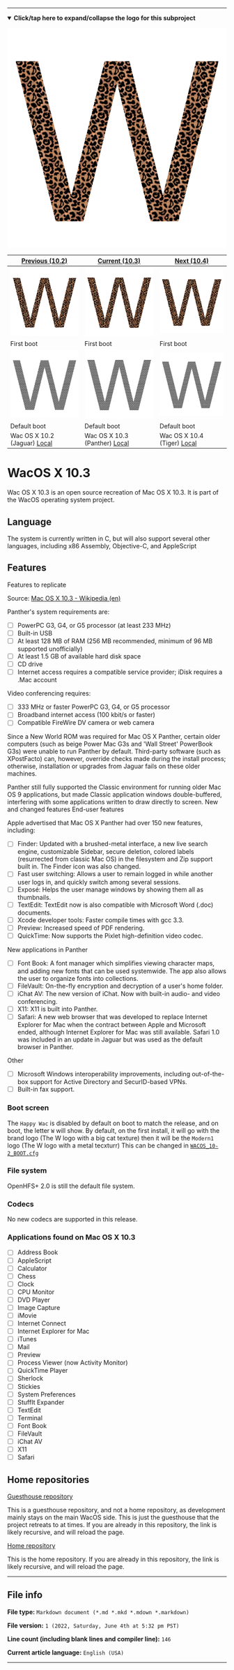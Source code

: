 
***

<details open><summary><b lang="en">Click/tap here to expand/collapse the logo for this subproject</b></summary>

![/W_Cats.png](/W_Cats.png)

</details>

<!--
| ![SadMac_Tiny64px_HighCompression.png](/SadMac_Tiny64px_HighCompression.png) Note: Wac OS X 10.1 is the last version where the happy Wac appears at the startup by default |
|-----------------------------------------------------------------------------------------------|
!-->

| [Previous (10.2)](https://github.com/seanpm2001/WacOS_X_10.2/) | [Current (10.3)](https://github.com/seanpm2001/WacOS_X_10.3) | [Next (10.4)](https://github.com/seanpm2001/WacOS_X_10.34) |
|---|---|---|
| ![/W_Cats_HighCompression.png](/W_Cats_HighCompression.png) | ![/W_Cats_HighCompression.png](/W_Cats_HighCompression.png) | ![/W_Cats_HighCompression.png](/W_Cats_HighCompression.png) |
| First boot | First boot | First boot |
| ![/W_Modern1_HighCompression.png](/W_Modern1_HighCompression.png) |  ![/W_Modern1_HighCompression.png](/W_Modern1_HighCompression.png) | ![/W_Modern1_HighCompression.png](/W_Modern1_HighCompression.png) |
| Default boot | Default boot | Default boot |
| Wac OS X 10.2 (Jaguar) [Local](/WacOS_X/10.2) | Wac OS X 10.3 (Panther) [Local](/WacOS_X/10.3) | Wac OS X 10.4 (Tiger) [Local](/WacOS_X/10.4) |

# WacOS X 10.3

Wac OS X 10.3 is an open source recreation of Mac OS X 10.3. It is part of the WacOS operating system project. 

## Language

The system is currently written in C, but will also support several other languages, including x86 Assembly, Objective-C, and AppleScript

## Features

Features to replicate

Source: [Mac OS X 10.3 - Wikipedia (en)](https://en.wikipedia.org/w/index.php?title=Mac_OS_X_Panther&oldid=1086547932)

Panther's system requirements are:

- [ ] PowerPC G3, G4, or G5 processor (at least 233 MHz)
- [ ] Built-in USB
- [ ] At least 128 MB of RAM (256 MB recommended, minimum of 96 MB supported unofficially)
- [ ] At least 1.5 GB of available hard disk space
- [ ] CD drive
- [ ] Internet access requires a compatible service provider; iDisk requires a .Mac account

Video conferencing requires:

- [ ] 333 MHz or faster PowerPC G3, G4, or G5 processor
- [ ] Broadband internet access (100 kbit/s or faster)
- [ ] Compatible FireWire DV camera or web camera

Since a New World ROM was required for Mac OS X Panther, certain older computers (such as beige Power Mac G3s and 'Wall Street' PowerBook G3s) were unable to run Panther by default. Third-party software (such as XPostFacto) can, however, override checks made during the install process; otherwise, installation or upgrades from Jaguar fails on these older machines.

Panther still fully supported the Classic environment for running older Mac OS 9 applications, but made Classic application windows double-buffered, interfering with some applications written to draw directly to screen.
New and changed features
End-user features

Apple advertised that Mac OS X Panther had over 150 new features, including:

- [ ] Finder: Updated with a brushed-metal interface, a new live search engine, customizable Sidebar, secure deletion, colored labels (resurrected from classic Mac OS) in the filesystem and Zip support built in. The Finder icon was also changed.
- [ ] Fast user switching: Allows a user to remain logged in while another user logs in, and quickly switch among several sessions.
- [ ] Exposé: Helps the user manage windows by showing them all as thumbnails.
- [ ] TextEdit: TextEdit now is also compatible with Microsoft Word (.doc) documents.
- [ ] Xcode developer tools: Faster compile times with gcc 3.3.
- [ ] Preview: Increased speed of PDF rendering.
- [ ] QuickTime: Now supports the Pixlet high-definition video codec.

New applications in Panther

- [ ] Font Book: A font manager which simplifies viewing character maps, and adding new fonts that can be used systemwide. The app also allows the user to organize fonts into collections.
- [ ] FileVault: On-the-fly encryption and decryption of a user's home folder.
- [ ] iChat AV: The new version of iChat. Now with built-in audio- and video conferencing.
- [ ] X11: X11 is built into Panther.
- [ ] Safari: A new web browser that was developed to replace Internet Explorer for Mac when the contract between Apple and Microsoft ended, although Internet Explorer for Mac was still available. Safari 1.0 was included in an update in Jaguar but was used as the default browser in Panther.

Other

- [ ] Microsoft Windows interoperability improvements, including out-of-the-box support for Active Directory and SecurID-based VPNs.
- [ ] Built-in fax support.

### Boot screen

The `Happy Wac` is disabled by default on boot to match the release, and on boot, the letter `W` will show. By default, on the first install, it will go with the brand logo (The W logo with a big cat texture) then it will be the `Modern1` logo (The W logo with a metal tecxturr) This can be changed in [`WACOS_10-2_BOOT.cfg`](/10.2/WACOS_10-2_BOOT.cfg)

### File system

OpenHFS+ 2.0 is still the default file system.

### Codecs

No new codecs are supported in this release.

### Applications found on Mac OS X 10.3

- [ ] Address Book
- [ ] AppleScript
- [ ] Calculator
- [ ] Chess
- [ ] Clock
- [ ] CPU Monitor
- [ ] DVD Player
- [ ] Image Capture
- [ ] iMovie
- [ ] Internet Connect
- [ ] Internet Explorer for Mac
- [ ] iTunes
- [ ] Mail
- [ ] Preview
- [ ] Process Viewer (now Activity Monitor)
- [ ] QuickTime Player
- [ ] Sherlock
- [ ] Stickies
- [ ] System Preferences
- [ ] StuffIt Expander
- [ ] TextEdit
- [ ] Terminal
- [ ] Font Book
- [ ] FileVault
- [ ] iChat AV
- [ ] X11
- [ ] Safari

## Home repositories

[Guesthouse repository](https://github.com/seanpm2001/WacOS_X_10.3/)

This is a guesthouse repository, and not a home repository, as development mainly stays on the main WacOS side. This is just the guesthouse that the project retreats to at times. If you are already in this repository, the link is likely recursive, and will reload the page.

[Home repository](https://github.com/seanpm2001/WacOS/tree/WacOS-dev/WacOS_X/10.3/)

This is the home repository. If you are already in this repository, the link is likely recursive, and will reload the page.

***

## File info

**File type:** `Markdown document (*.md *.mkd *.mdown *.markdown)`

**File version:** `1 (2022, Saturday, June 4th at 5:32 pm PST)`

**Line count (including blank lines and compiler line):** `146`

**Current article language:** `English (USA)`

***
